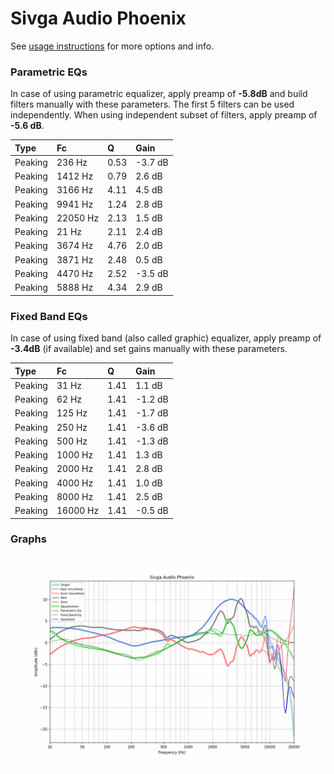 # Sivga Audio Phoenix
See [usage instructions](https://github.com/jaakkopasanen/AutoEq#usage) for more options and info.

### Parametric EQs
In case of using parametric equalizer, apply preamp of **-5.8dB** and build filters manually
with these parameters. The first 5 filters can be used independently.
When using independent subset of filters, apply preamp of **-5.6 dB**.

| Type    | Fc       |    Q | Gain    |
|:--------|:---------|:-----|:--------|
| Peaking | 236 Hz   | 0.53 | -3.7 dB |
| Peaking | 1412 Hz  | 0.79 | 2.6 dB  |
| Peaking | 3166 Hz  | 4.11 | 4.5 dB  |
| Peaking | 9941 Hz  | 1.24 | 2.8 dB  |
| Peaking | 22050 Hz | 2.13 | 1.5 dB  |
| Peaking | 21 Hz    | 2.11 | 2.4 dB  |
| Peaking | 3674 Hz  | 4.76 | 2.0 dB  |
| Peaking | 3871 Hz  | 2.48 | 0.5 dB  |
| Peaking | 4470 Hz  | 2.52 | -3.5 dB |
| Peaking | 5888 Hz  | 4.34 | 2.9 dB  |

### Fixed Band EQs
In case of using fixed band (also called graphic) equalizer, apply preamp of **-3.4dB**
(if available) and set gains manually with these parameters.

| Type    | Fc       |    Q | Gain    |
|:--------|:---------|:-----|:--------|
| Peaking | 31 Hz    | 1.41 | 1.1 dB  |
| Peaking | 62 Hz    | 1.41 | -1.2 dB |
| Peaking | 125 Hz   | 1.41 | -1.7 dB |
| Peaking | 250 Hz   | 1.41 | -3.6 dB |
| Peaking | 500 Hz   | 1.41 | -1.3 dB |
| Peaking | 1000 Hz  | 1.41 | 1.3 dB  |
| Peaking | 2000 Hz  | 1.41 | 2.8 dB  |
| Peaking | 4000 Hz  | 1.41 | 1.0 dB  |
| Peaking | 8000 Hz  | 1.41 | 2.5 dB  |
| Peaking | 16000 Hz | 1.41 | -0.5 dB |

### Graphs
![](./Sivga%20Audio%20Phoenix.png)